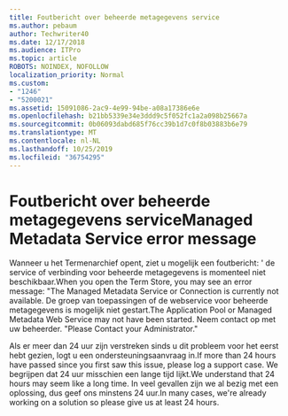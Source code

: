```yaml
---
title: Foutbericht over beheerde metagegevens service
ms.author: pebaum
author: Techwriter40
ms.date: 12/17/2018
ms.audience: ITPro
ms.topic: article
ROBOTS: NOINDEX, NOFOLLOW
localization_priority: Normal
ms.custom:
- "1246"
- "5200021"
ms.assetid: 15091086-2ac9-4e99-94be-a08a17386e6e
ms.openlocfilehash: b21bb5339e34e3ddd9c5f052fc1a2a098b25667a
ms.sourcegitcommit: 0b06093dabd685f76cc39b1d7c0f8b03883b6e79
ms.translationtype: MT
ms.contentlocale: nl-NL
ms.lasthandoff: 10/25/2019
ms.locfileid: "36754295"
---
```

# <a name="managed-metadata-service-error-message"></a><span data-ttu-id="790a0-102">Foutbericht over beheerde metagegevens service</span><span class="sxs-lookup"><span data-stu-id="790a0-102">Managed Metadata Service error message</span></span>

<span data-ttu-id="790a0-103">Wanneer u het Termenarchief opent, ziet u mogelijk een foutbericht: ' de service of verbinding voor beheerde metagegevens is momenteel niet beschikbaar.</span><span class="sxs-lookup"><span data-stu-id="790a0-103">When you open the Term Store, you may see an error message: "The Managed Metadata Service or Connection is currently not available.</span></span> <span data-ttu-id="790a0-104">De groep van toepassingen of de webservice voor beheerde metagegevens is mogelijk niet gestart.</span><span class="sxs-lookup"><span data-stu-id="790a0-104">The Application Pool or Managed Metadata Web Service may not have been started.</span></span> <span data-ttu-id="790a0-105">Neem contact op met uw beheerder. "</span><span class="sxs-lookup"><span data-stu-id="790a0-105">Please Contact your Administrator."</span></span>
  
<span data-ttu-id="790a0-106">Als er meer dan 24 uur zijn verstreken sinds u dit probleem voor het eerst hebt gezien, logt u een ondersteuningsaanvraag in.</span><span class="sxs-lookup"><span data-stu-id="790a0-106">If more than 24 hours have passed since you first saw this issue, please log a support case.</span></span> <span data-ttu-id="790a0-107">We begrijpen dat 24 uur misschien een lange tijd lijkt.</span><span class="sxs-lookup"><span data-stu-id="790a0-107">We understand that 24 hours may seem like a long time.</span></span> <span data-ttu-id="790a0-108">In veel gevallen zijn we al bezig met een oplossing, dus geef ons minstens 24 uur.</span><span class="sxs-lookup"><span data-stu-id="790a0-108">In many cases, we're already working on a solution so please give us at least 24 hours.</span></span>
  